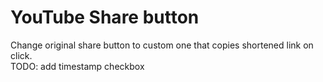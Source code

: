 # YouTube Share button
Change original share button to custom one that copies shortened link on click.\
TODO: add timestamp checkbox
